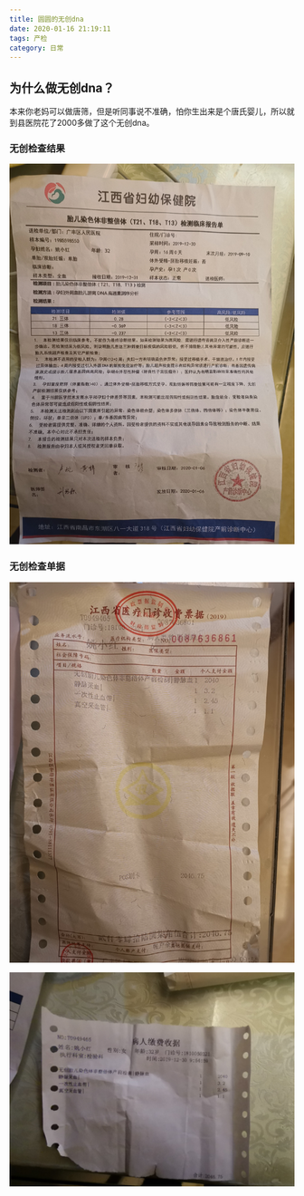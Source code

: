 ```yaml
---
title: 圆圆的无创dna
date: 2020-01-16 21:19:11
tags: 产检
category: 日常
---
```


## 为什么做无创dna？

本来你老妈可以做唐筛，但是听同事说不准确，怕你生出来是个唐氏婴儿，所以就到县医院花了2000多做了这个无创dna。

<!-- more -->

### 无创检查结果

![无创检查结果](https://github.com/yuandian2020/photos/raw/master/IMG_20200116_211646.jpg)

### 无创检查单据

![无创检查单据](https://github.com/yuandian2020/photos/raw/master/IMG_20200116_211715.jpg)

![无创检查收据](https://github.com/yuandian2020/photos/raw/master/IMG_20200116_211742.jpg)